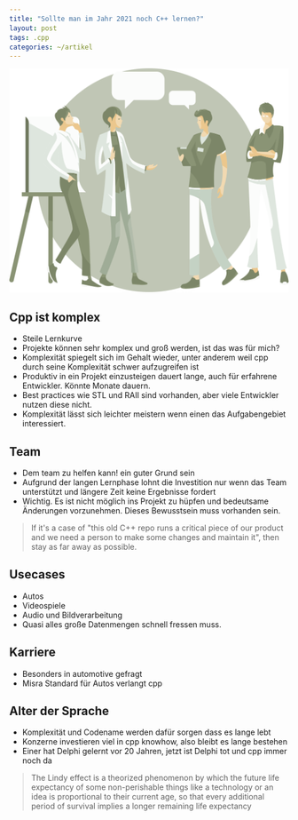```yaml
---
title: "Sollte man im Jahr 2021 noch C++ lernen?"
layout: post
tags: .cpp
categories: ~/artikel
---
```


![](/assets/illustrations/illustratious_discussions.svg)
## Cpp ist komplex
- Steile Lernkurve
- Projekte können sehr komplex und groß werden, ist das was für mich?
- Komplexität spiegelt sich im Gehalt wieder, unter anderem weil cpp durch seine Komplexität schwer aufzugreifen ist
- Produktiv in ein Projekt einzusteigen dauert lange, auch für erfahrene Entwickler. Könnte Monate dauern.
- Best practices wie STL und RAII sind vorhanden, aber viele Entwickler nutzen diese nicht.
- Komplexität lässt sich leichter meistern wenn einen das Aufgabengebiet interessiert.

## Team
- Dem team zu helfen kann! ein guter Grund sein
- Aufgrund der langen Lernphase lohnt die Investition nur wenn das Team unterstützt und längere Zeit keine Ergebnisse fordert
- Wichtig. Es ist nicht möglich ins Projekt zu hüpfen und bedeutsame Änderungen vorzunehmen. Dieses Bewusstsein muss vorhanden sein.

> If it's a case of "this old C++ repo runs a critical piece of our product and we need a person to make some changes and maintain it", then stay as far away as possible.

## Usecases
- Autos
- Videospiele
- Audio und Bildverarbeitung 
- Quasi alles große Datenmengen schnell fressen muss.

## Karriere
- Besonders in automotive gefragt
- Misra Standard für Autos verlangt cpp

## Alter der Sprache
- Komplexität und Codename werden dafür sorgen dass es lange lebt
- Konzerne investieren viel in cpp knowhow, also bleibt es lange bestehen
- Einer hat Delphi gelernt vor 20 Jahren, jetzt ist Delphi tot und cpp immer noch da

> The Lindy effect is a theorized phenomenon by which the future life expectancy of some non-perishable things like a technology or an idea is proportional to their current age, so that every additional period of survival implies a longer remaining life expectancy